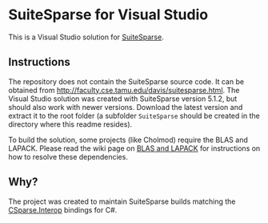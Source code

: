 # SuiteSparse for Visual Studio

This is a Visual Studio solution for [SuiteSparse](http://faculty.cse.tamu.edu/davis/suitesparse.html).

## Instructions

The repository does not contain the SuiteSparse source code. It can be obtained from http://faculty.cse.tamu.edu/davis/suitesparse.html. The Visual Studio solution was created with SuiteSparse version 5.1.2, but should also work with newer versions. Download the latest version and extract it to the root folder (a subfolder `SuiteSparse` should be created in the directory where this readme resides).

To build the solution, some projects (like Cholmod) require the BLAS and LAPACK. Please read the wiki page on [BLAS and LAPACK](https://github.com/wo80/vs-suitesparse/wiki/BLAS-and-LAPACK) for instructions on how to resolve these dependencies.

## Why?

The project was created to maintain SuiteSparse builds matching the [CSparse.Interop](https://github.com/wo80/csparse-interop) bindings for C#.
